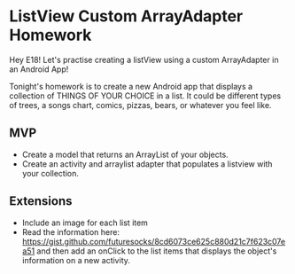 # ListView Custom ArrayAdapter Homework

Hey E18! Let's practise creating a listView using a custom ArrayAdapter in an Android App!

Tonight's homework is to create a new Android app that displays a collection of THINGS OF YOUR CHOICE in a list. It could be different types of trees, a songs chart, comics, pizzas, bears, or whatever you feel like.

## MVP
- Create a model that returns an ArrayList of your objects.
- Create an activity and arraylist adapter that populates a listview with your collection.

## Extensions
- Include an image for each list item
- Read the information here: https://gist.github.com/futuresocks/8cd6073ce625c880d21c7f623c07ea51 and then add an onClick to the list items that displays the object's information on a new activity.